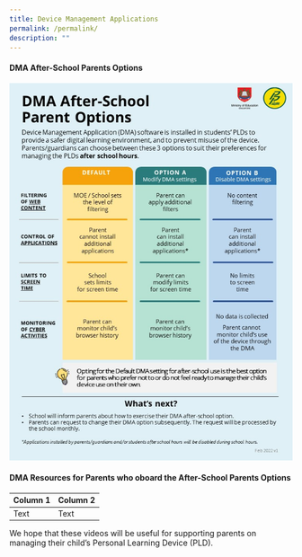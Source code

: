 ```yaml
---
title: Device Management Applications
permalink: /permalink/
description: ""
---
```

#### DMA After-School Parents Options

![Infographic on DMA Parent Options](/images/ip8%20-%20infographic%20on%20the%20pld%20initiative_2023.jpg)

#### DMA Resources for Parents who oboard the After-School Parents Options


| Column 1 | Column 2 | 
| -------- | -------- | 
| Text     | Text     | 


We hope that these videos will be useful for  supporting parents on managing their child’s Personal Learning Device (PLD).
